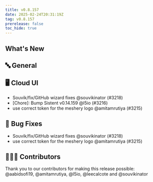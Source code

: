 ```yaml
---
title: v0.8.157
date: 2025-02-24T20:31:19Z
tag: v0.8.157
prerelease: false
toc_hide: true
---
```


## What's New
## 🔤 General
## 🖥 Cloud UI

- Souvik/fix/GitHub wizard fixes @souvikinator (#3218)
- [Chore]: Bump Sistent v0.14.159 @l5io (#3216)
- use correct token for the meshery logo @amitamrutiya (#3215)

## 🐛 Bug Fixes

- Souvik/fix/GitHub wizard fixes @souvikinator (#3218)
- use correct token for the meshery logo @amitamrutiya (#3215)

## 👨🏽‍💻 Contributors

Thank you to our contributors for making this release possible:
@aabidsofi19, @amitamrutiya, @l5io, @leecalcote and @souvikinator

